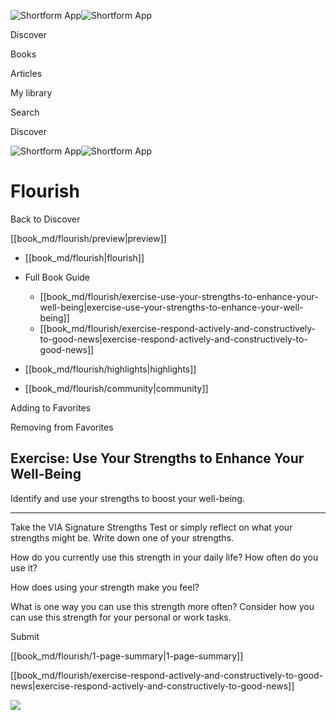 ![Shortform App](/img/logo.36a2399e.svg)![Shortform App](/img/logo-dark.70c1b072.svg)

Discover

Books

Articles

My library

Search

Discover

![Shortform App](/img/logo.36a2399e.svg)![Shortform App](/img/logo-dark.70c1b072.svg)

# Flourish

Back to Discover

[[book_md/flourish/preview|preview]]

  * [[book_md/flourish|flourish]]
  * Full Book Guide

    * [[book_md/flourish/exercise-use-your-strengths-to-enhance-your-well-being|exercise-use-your-strengths-to-enhance-your-well-being]]
    * [[book_md/flourish/exercise-respond-actively-and-constructively-to-good-news|exercise-respond-actively-and-constructively-to-good-news]]
  * [[book_md/flourish/highlights|highlights]]
  * [[book_md/flourish/community|community]]



Adding to Favorites 

Removing from Favorites 

## Exercise: Use Your Strengths to Enhance Your Well-Being

Identify and use your strengths to boost your well-being.

* * *

Take the VIA Signature Strengths Test or simply reflect on what your strengths might be. Write down one of your strengths.

How do you currently use this strength in your daily life? How often do you use it?

How does using your strength make you feel?

What is one way you can use this strength more often? Consider how you can use this strength for your personal or work tasks.

Submit 

[[book_md/flourish/1-page-summary|1-page-summary]]

[[book_md/flourish/exercise-respond-actively-and-constructively-to-good-news|exercise-respond-actively-and-constructively-to-good-news]]

![](https://bat.bing.com/action/0?ti=56018282&Ver=2&mid=cdc7ad12-5a5e-410c-b361-376710b4357c&sid=49fff5b0636c11eeb9c611038afc8668&vid=4a005010636c11ee80c703d4c4a7acd5&vids=0&msclkid=N&pi=0&lg=en-US&sw=800&sh=600&sc=24&nwd=1&tl=Shortform%20%7C%20Book&p=https%3A%2F%2Fwww.shortform.com%2Fapp%2Fbook%2Fflourish%2Fexercise-use-your-strengths-to-enhance-your-well-being&r=&lt=325&evt=pageLoad&sv=1&rn=197179)

